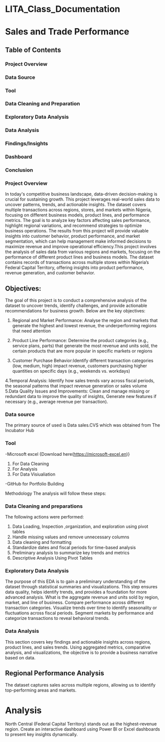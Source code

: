 # LITA_Class_Documentation
# Sales and Trade Performance
## Table of Contents
 ### Project Overview
 ### Data Source 
 ### Tool
 ### Data Cleaning and Preparation
 ### Exploratory Data Analysis
 ### Data Analysis
 ### Findings/Insights
 ### Dashboard 
 ### Conclusion


### Project Overview
In today's competitive business landscape, data-driven decision-making is crucial for sustaining growth. This project leverages real-world sales data to uncover patterns, trends, and actionable insights. The dataset covers multiple transactions across regions, stores, and markets within Nigeria, focusing on different business models, product lines, and performance metrics. The goal is to analyze key factors affecting sales performance, highlight regional variations, and recommend strategies to optimize business operations.
The results from this project will provide valuable insights into customer behavior, product performance, and market segmentation, which can help management make informed decisions to maximize revenue and improve operational efficiency.This project involves the analysis of sales data from various regions and markets, focusing on the performance of different product lines and business models. The dataset contains records of transactions across multiple stores within Nigeria’s Federal Capital Territory, offering insights into product performance, revenue generation, and customer behavior.

## Objectives:
The goal of this project is to conduct a comprehensive analysis of the dataset to uncover trends, identify challenges, and provide actionable recommendations for business growth. Below are the key objectives:
1. Regional and Market Performance: Analyse the region and markets that generate the highest and lowest revenue, the underperforming regions that need attention

2. Product Line Performance: Determine the product categories (e.g., service plans, parts) that generate the most revenue and units sold, the certain products that are more popular in specific markets or regions

3. Customer Purchase Behavior:Identify different transaction categories (low, medium, high) impact revenue, customers purchasing higher quantities on specific days (e.g., weekends vs. workdays)

4.Temporal Analysis: Identify how sales trends vary across fiscal periods, the seasonal patterns that impact revenue generation or sales volume
5.Data Quality Issues and Improvements: Clean and manage missing or redundant data to improve the quality of insights, Generate new features if necessary (e.g., average revenue per transaction).

### Data source
The primary source of used is Data sales.CVS which was obtained from The Incubator Hub

### Tool
-Microsoft excel {Download here(https://microsoft-excel.en)}
1. For Data Cleaning
2. For Analysis
3. For Data Visiualiation
   
-GitHub for Portfolio Building

 Methodology
The analysis will follow these steps:

### Data Cleaning and preparations 
The following actions were performed:
1. Data Loading, Inspection ,organization, and exploration using pivot tables
2. Handle missing values and remove unnecessary columns
3. Data cleaning and formatting
4. Standardize dates and fiscal periods for time-based analysis 
5. Preliminary analysis to summarize key trends and metrics
6. Descriptive Analysis Using Pivot Tables

### Exploratory Data Analysis
The purpose of this EDA is to gain a preliminary understanding of the dataset through statistical summaries and visualizations. This step ensures data quality, helps identify trends, and provides a foundation for more advanced analysis.
What is the aggregate revenue and units sold by region, market, and line of business.
Compare performance across different transaction categories.
Visualize trends over time to identify seasonality or fluctuations across fiscal periods.
Segment markets by performance and categorize transactions to reveal behavioral trends.

### Data Analysis
This section covers key findings and actionable insights across regions, product lines, and sales trends. Using aggregated metrics, comparative analysis, and visualizations, the objective is to provide a business narrative based on data.

## Regional Performance Analysis
The dataset captures sales across multiple regions, allowing us to identify top-performing areas and markets.
# Analysis
North Central (Federal Capital Territory) stands out as the highest-revenue region.
Create an interactive dashboard using Power BI or Excel dashboards to present key insights dynamically.

